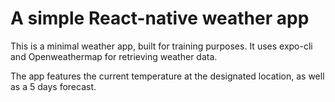 # A simple React-native weather app

This is a minimal weather app, built for training purposes.
It uses expo-cli and Openweathermap for retrieving weather data.

The app features the current temperature at the designated location, as well as a 5 days forecast.
